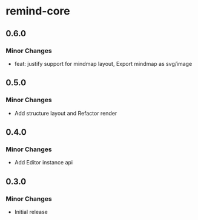 # remind-core

## 0.6.0

### Minor Changes

- feat: justify support for mindmap layout, Export mindmap as svg/image

## 0.5.0

### Minor Changes

- Add structure layout and Refactor render

## 0.4.0

### Minor Changes

- Add Editor instance api

## 0.3.0

### Minor Changes

- Initial release
